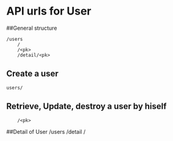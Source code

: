 # API urls for User

##General structure

    /users
        /
        /<pk>
        /detail/<pk>

## Create a user
    users/


## Retrieve, Update, destroy a user by hiself
        /<pk>


##Detail of User
    /users
        /detail
            /<pk>